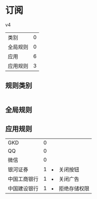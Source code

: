 # 订阅

v4

|||
| - |:-:|
|类别|0|
|全局规则|0|
|应用|6|
|应用规则|3|

## 规则类别

|||
| - |:-:|


## 全局规则



## 应用规则

||||
| - |:-:|-|
|GKD|0||
|QQ|0||
|微信|0||
|银河证券|1|<li>关闭按钮|
|中国工商银行|1|<li>关闭广告|
|中国建设银行|1|<li>拒绝存储权限|
